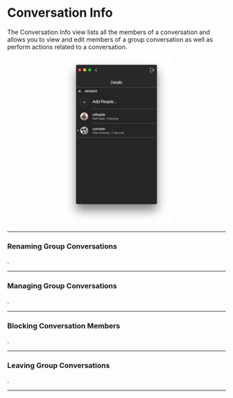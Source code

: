 # Conversation Info

The Conversation Info view lists all the members of a conversation and allows you to view and edit members of a group conversation as well as perform actions related to a conversation.

<p style="text-align: center; margin-top: 1em;"><img src="/views/assets/conversation-info.png" width="50%" height="50%" /></p>

<hr />

### Renaming Group Conversations

.

<hr />

### Managing Group Conversations

.

<hr />

### Blocking Conversation Members

.

<hr />

### Leaving Group Conversations

.

<hr />

